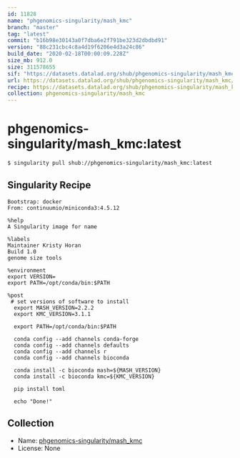 ```yaml
---
id: 11828
name: "phgenomics-singularity/mash_kmc"
branch: "master"
tag: "latest"
commit: "b16b98e30143a0f7dba6e2f791be323d2dbdbd91"
version: "88c231cbc4c8a4d19f6206e4d3a24c86"
build_date: "2020-02-18T00:00:09.228Z"
size_mb: 912.0
size: 311578655
sif: "https://datasets.datalad.org/shub/phgenomics-singularity/mash_kmc/latest/2020-02-18-b16b98e3-88c231cb/88c231cbc4c8a4d19f6206e4d3a24c86.sif"
url: https://datasets.datalad.org/shub/phgenomics-singularity/mash_kmc/latest/2020-02-18-b16b98e3-88c231cb/
recipe: https://datasets.datalad.org/shub/phgenomics-singularity/mash_kmc/latest/2020-02-18-b16b98e3-88c231cb/Singularity
collection: phgenomics-singularity/mash_kmc
---
```


# phgenomics-singularity/mash_kmc:latest

```bash
$ singularity pull shub://phgenomics-singularity/mash_kmc:latest
```

## Singularity Recipe

```singularity
Bootstrap: docker
From: continuumio/miniconda3:4.5.12

%help
A Singularity image for name

%labels
Maintainer Kristy Horan
Build 1.0
genome size tools

%environment
export VERSION=
export PATH=/opt/conda/bin:$PATH

%post
 # set versions of software to install
  export MASH_VERSION=2.2.2
  export KMC_VERSION=3.1.1

  export PATH=/opt/conda/bin:$PATH

  conda config --add channels conda-forge
  conda config --add channels defaults
  conda config --add channels r
  conda config --add channels bioconda
 
  conda install -c bioconda mash=${MASH_VERSION}
  conda install -c bioconda kmc=${KMC_VERSION}

  pip install toml

  echo "Done!"
```

## Collection

 - Name: [phgenomics-singularity/mash_kmc](https://github.com/phgenomics-singularity/mash_kmc)
 - License: None

